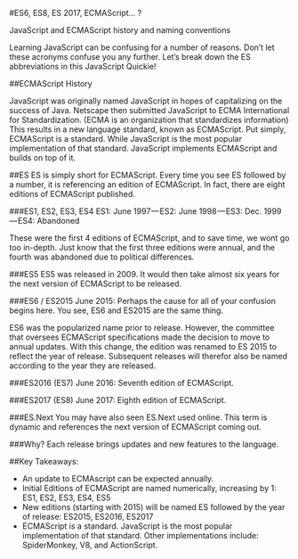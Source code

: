 #ES6, ES8, ES 2017, ECMAScript… ?

JavaScript and ECMAScript history and naming conventions

Learning JavaScript can be confusing for a number of reasons. Don’t let these acronyms confuse you any further. Let’s break down the ES abbreviations in this JavaScript Quickie!

##ECMAScript History

JavaScript was originally named JavaScript in hopes of capitalizing on the success of Java.
Netscape then submitted JavaScript to ECMA International for Standardization. (ECMA is an organization that standardizes information)
This results in a new language standard, known as ECMAScript.
Put simply, ECMAScript is a standard. While JavaScript is the most popular implementation of that standard. JavaScript implements ECMAScript and builds on top of it.

##ES
ES is simply short for ECMAScript. Every time you see ES followed by a number, it is referencing an edition of ECMAScript. In fact, there are eight editions of ECMAScript published.

###ES1, ES2, ES3, ES4
ES1: June 1997 — ES2: June 1998 — ES3: Dec. 1999 — ES4: Abandoned

These were the first 4 editions of ECMAScript, and to save time, we wont go too in-depth. Just know that the first three editions were annual, and the fourth was abandoned due to political differences.

###ES5
ES5 was released in 2009. It would then take almost six years for the next version of ECMAScript to be released.

###ES6 / ES2015
June 2015: Perhaps the cause for all of your confusion begins here. You see, ES6 and ES2015 are the same thing.

ES6 was the popularized name prior to release. However, the committee that oversees ECMAScript specifications made the decision to move to annual updates. With this change, the edition was renamed to ES 2015 to reflect the year of release. Subsequent releases will therefor also be named according to the year they are released.

###ES2016 (ES7)
June 2016: Seventh edition of ECMAScript.

###ES2017 (ES8)
June 2017: Eighth edition of ECMAScript.

###ES.Next
You may have also seen ES.Next used online. This term is dynamic and references the next version of ECMAScript coming out.

###Why?
Each release brings updates and new features to the language.

##Key Takeaways:

* An update to ECMAscript can be expected annually.
* Initial Editions of ECMAScript are named numerically, increasing by 1: ES1, ES2, ES3, ES4, ES5
* New editions (starting with 2015) will be named ES followed by the year of release: ES2015, ES2016, ES2017
* ECMAScript is a standard. JavaScript is the most popular implementation of that standard. Other implementations include: SpiderMonkey, V8, and ActionScript.
